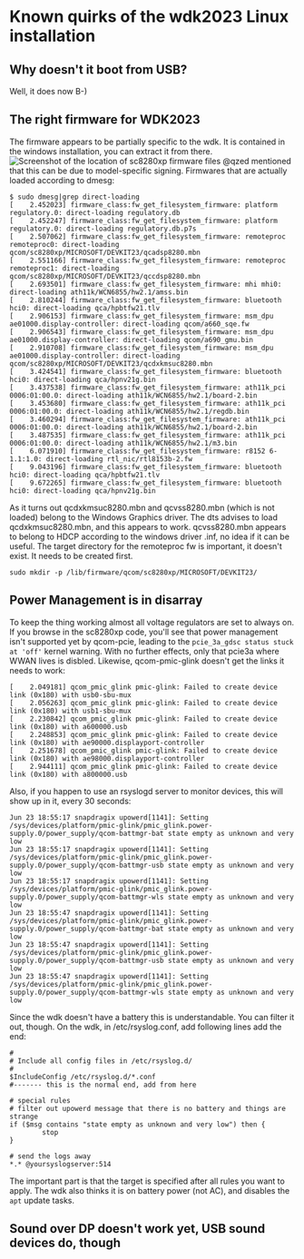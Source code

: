 # Known quirks of the wdk2023 Linux installation

## Why doesn't it boot from USB?

Well, it does now B-)

## The right firmware for WDK2023

The firmware appears to be partially specific to the wdk. It is contained in the windows installation, you can extract it from there.
![Screenshot of the location of sc8280xp firmware files](https://github.com/jglathe/linux_ms_dev_kit/assets/33185912/63ae339e-b963-4895-9204-406d8b3fbf5b)
@qzed mentioned that this can be due to model-specific signing. Firmwares that are actually loaded according to dmesg:
```
$ sudo dmesg|grep direct-loading
[    2.452023] firmware_class:fw_get_filesystem_firmware: platform regulatory.0: direct-loading regulatory.db
[    2.452247] firmware_class:fw_get_filesystem_firmware: platform regulatory.0: direct-loading regulatory.db.p7s
[    2.507062] firmware_class:fw_get_filesystem_firmware: remoteproc remoteproc0: direct-loading qcom/sc8280xp/MICROSOFT/DEVKIT23/qcadsp8280.mbn
[    2.551166] firmware_class:fw_get_filesystem_firmware: remoteproc remoteproc1: direct-loading qcom/sc8280xp/MICROSOFT/DEVKIT23/qccdsp8280.mbn
[    2.693501] firmware_class:fw_get_filesystem_firmware: mhi mhi0: direct-loading ath11k/WCN6855/hw2.1/amss.bin
[    2.810244] firmware_class:fw_get_filesystem_firmware: bluetooth hci0: direct-loading qca/hpbtfw21.tlv
[    2.906153] firmware_class:fw_get_filesystem_firmware: msm_dpu ae01000.display-controller: direct-loading qcom/a660_sqe.fw
[    2.906543] firmware_class:fw_get_filesystem_firmware: msm_dpu ae01000.display-controller: direct-loading qcom/a690_gmu.bin
[    2.910708] firmware_class:fw_get_filesystem_firmware: msm_dpu ae01000.display-controller: direct-loading qcom/sc8280xp/MICROSOFT/DEVKIT23/qcdxkmsuc8280.mbn
[    3.424541] firmware_class:fw_get_filesystem_firmware: bluetooth hci0: direct-loading qca/hpnv21g.bin
[    3.437538] firmware_class:fw_get_filesystem_firmware: ath11k_pci 0006:01:00.0: direct-loading ath11k/WCN6855/hw2.1/board-2.bin
[    3.453680] firmware_class:fw_get_filesystem_firmware: ath11k_pci 0006:01:00.0: direct-loading ath11k/WCN6855/hw2.1/regdb.bin
[    3.460294] firmware_class:fw_get_filesystem_firmware: ath11k_pci 0006:01:00.0: direct-loading ath11k/WCN6855/hw2.1/board-2.bin
[    3.487535] firmware_class:fw_get_filesystem_firmware: ath11k_pci 0006:01:00.0: direct-loading ath11k/WCN6855/hw2.1/m3.bin
[    6.071910] firmware_class:fw_get_filesystem_firmware: r8152 6-1.1:1.0: direct-loading rtl_nic/rtl8153b-2.fw
[    9.043196] firmware_class:fw_get_filesystem_firmware: bluetooth hci0: direct-loading qca/hpbtfw21.tlv
[    9.672265] firmware_class:fw_get_filesystem_firmware: bluetooth hci0: direct-loading qca/hpnv21g.bin
```
As it turns out qcdxkmsuc8280.mbn and qcvss8280.mbn (which is not loaded) belong to the Windows Graphics driver. The dts advises to load qcdxkmsuc8280.mbn, and this appears to work. qcvss8280.mbn appears to belong to HDCP according to the windows driver .inf, no idea if it can be useful.
The target directory for the remoteproc fw is important, it doesn't exist. It needs to be created first.
```
sudo mkdir -p /lib/firmware/qcom/sc8280xp/MICROSOFT/DEVKIT23/
```

## Power Management is in disarray

To keep the thing working almost all voltage regulators are set to always on. If you browse in the sc8280xp code, you'll see that power management isn't supported yet by qcom-pcie, leading to the ```pcie_3a_gdsc status stuck at 'off'``` kernel warning. With no further effects, only that pcie3a where WWAN lives is disbled. Likewise, qcom-pmic-glink doesn't get the links it needs to work:
```
[    2.049181] qcom_pmic_glink pmic-glink: Failed to create device link (0x180) with usb0-sbu-mux
[    2.056263] qcom_pmic_glink pmic-glink: Failed to create device link (0x180) with usb1-sbu-mux
[    2.230842] qcom_pmic_glink pmic-glink: Failed to create device link (0x180) with a600000.usb
[    2.248853] qcom_pmic_glink pmic-glink: Failed to create device link (0x180) with ae90000.displayport-controller
[    2.251678] qcom_pmic_glink pmic-glink: Failed to create device link (0x180) with ae98000.displayport-controller
[    2.944111] qcom_pmic_glink pmic-glink: Failed to create device link (0x180) with a800000.usb
```
Also, if you happen to use an rsyslogd server to monitor devices, this will show up in it, every 30 seconds:
```
Jun 23 18:55:17 snapdragix upowerd[1141]: Setting /sys/devices/platform/pmic-glink/pmic_glink.power-supply.0/power_supply/qcom-battmgr-bat state empty as unknown and very low
Jun 23 18:55:17 snapdragix upowerd[1141]: Setting /sys/devices/platform/pmic-glink/pmic_glink.power-supply.0/power_supply/qcom-battmgr-usb state empty as unknown and very low
Jun 23 18:55:17 snapdragix upowerd[1141]: Setting /sys/devices/platform/pmic-glink/pmic_glink.power-supply.0/power_supply/qcom-battmgr-wls state empty as unknown and very low
Jun 23 18:55:47 snapdragix upowerd[1141]: Setting /sys/devices/platform/pmic-glink/pmic_glink.power-supply.0/power_supply/qcom-battmgr-bat state empty as unknown and very low
Jun 23 18:55:47 snapdragix upowerd[1141]: Setting /sys/devices/platform/pmic-glink/pmic_glink.power-supply.0/power_supply/qcom-battmgr-usb state empty as unknown and very low
Jun 23 18:55:47 snapdragix upowerd[1141]: Setting /sys/devices/platform/pmic-glink/pmic_glink.power-supply.0/power_supply/qcom-battmgr-wls state empty as unknown and very low
```
Since the wdk doesn't have a battery this is understandable. You can filter it out, though. On the wdk, in /etc/rsyslog.conf, add following lines add the end:
```
#
# Include all config files in /etc/rsyslog.d/
#
$IncludeConfig /etc/rsyslog.d/*.conf
#------- this is the normal end, add from here

# special rules
# filter out upowerd message that there is no battery and things are strange
if ($msg contains "state empty as unknown and very low") then {
        stop
}

# send the logs away
*.* @yoursyslogserver:514

```
The important part is that the target is specified after all rules you want to apply.
The wdk also thinks it is on battery power (not AC), and disables the ```apt``` update tasks. 

## Sound over DP doesn't work yet, USB sound devices do, though
